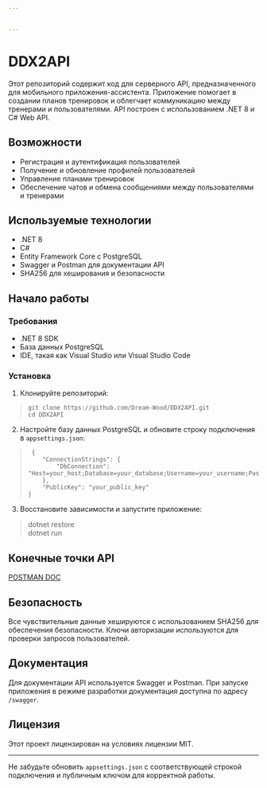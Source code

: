 ```yaml
---


---
```


<h1 id="ddx2api">DDX2API</h1>
<p>Этот репозиторий содержит код для серверного API, предназначенного для мобильного приложения-ассистента. Приложение помогает в создании планов тренировок и облегчает коммуникацию между тренерами и пользователями. API построен с использованием .NET 8 и C# Web API.</p>
<h2 id="возможности">Возможности</h2>
<ul>
<li>Регистрация и аутентификация пользователей</li>
<li>Получение и обновление профилей пользователей</li>
<li>Управление планами тренировок</li>
<li>Обеспечение чатов и обмена сообщениями между пользователями и тренерами</li>
</ul>
<h2 id="используемые-технологии">Используемые технологии</h2>
<ul>
<li>.NET 8</li>
<li>C#</li>
<li>Entity Framework Core с PostgreSQL</li>
<li>Swagger и Postman для документации API</li>
<li>SHA256 для хеширования и безопасности</li>
</ul>
<h2 id="начало-работы">Начало работы</h2>
<h3 id="требования">Требования</h3>
<ul>
<li>.NET 8 SDK</li>
<li>База данных PostgreSQL</li>
<li>IDE, такая как Visual Studio или Visual Studio Code</li>
</ul>
<h3 id="установка">Установка</h3>
<ol>
<li>Клонируйте репозиторий:</li>
</ol>
<blockquote>
<pre><code>git clone https://github.com/Dream-Wood/DDX2API.git
cd DDX2API
</code></pre>
</blockquote>
<ol start="2">
<li>Настройте базу данных PostgreSQL и обновите строку подключения в <code>appsettings.json</code>:</li>
</ol>
<blockquote>
<pre><code> {
    "ConnectionStrings": {
        "DbConnection": "Host=your_host;Database=your_database;Username=your_username;Password=your_password"
    },
    "PublicKey": "your_public_key"
}
</code></pre>
</blockquote>
<ol start="3">
<li>Восстановите зависимости и запустите приложение:</li>
</ol>
<blockquote>
<p>dotnet restore<br>
dotnet run</p>
</blockquote>
<h2 id="конечные-точки-api">Конечные точки API</h2>
<p><a href="https://documenter.getpostman.com/view/26018573/2sA3XQiMyW">POSTMAN DOC</a></p>
<h2 id="безопасность">Безопасность</h2>
<p>Все чувствительные данные хешируются с использованием SHA256 для обеспечения безопасности. Ключи авторизации используются для проверки запросов пользователей.</p>
<h2 id="документация">Документация</h2>
<p>Для документации API используется Swagger и Postman. При запуске приложения в режиме разработки документация доступна по адресу <code>/swagger</code>.</p>
<h2 id="лицензия">Лицензия</h2>
<p>Этот проект лицензирован на условиях лицензии MIT.</p>
<hr>
<p>Не забудьте обновить <code>appsettings.json</code> с соответствующей строкой подключения и публичным ключом для корректной работы.</p>

